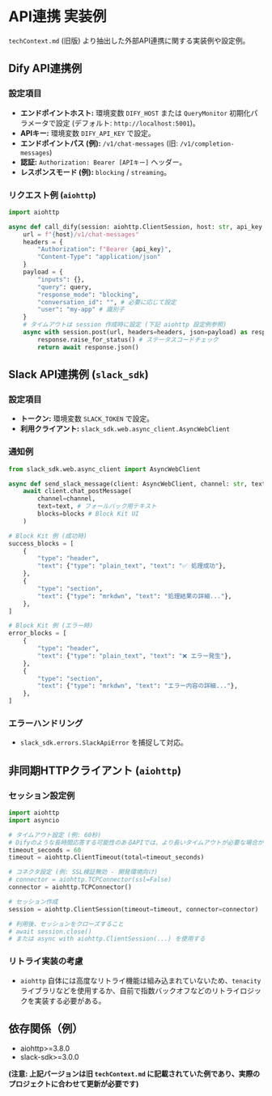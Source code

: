 # API連携 実装例

`techContext.md` (旧版) より抽出した外部API連携に関する実装例や設定例。

## Dify API連携例

### 設定項目
*   **エンドポイントホスト:** 環境変数 `DIFY_HOST` または `QueryMonitor` 初期化パラメータで設定 (デフォルト: `http://localhost:5001`)。
*   **APIキー:** 環境変数 `DIFY_API_KEY` で設定。
*   **エンドポイントパス (例):** `/v1/chat-messages` (旧: `/v1/completion-messages`)
*   **認証:** `Authorization: Bearer [APIキー]` ヘッダー。
*   **レスポンスモード (例):** `blocking` / `streaming`。

### リクエスト例 (`aiohttp`)
```python
import aiohttp

async def call_dify(session: aiohttp.ClientSession, host: str, api_key: str, query: str):
    url = f"{host}/v1/chat-messages"
    headers = {
        "Authorization": f"Bearer {api_key}",
        "Content-Type": "application/json"
    }
    payload = {
        "inputs": {},
        "query": query,
        "response_mode": "blocking",
        "conversation_id": "", # 必要に応じて設定
        "user": "my-app" # 識別子
    }
    # タイムアウトは session 作成時に設定 (下記 aiohttp 設定例参照)
    async with session.post(url, headers=headers, json=payload) as response:
        response.raise_for_status() # ステータスコードチェック
        return await response.json()
```

## Slack API連携例 (`slack_sdk`)

### 設定項目
*   **トークン:** 環境変数 `SLACK_TOKEN` で設定。
*   **利用クライアント:** `slack_sdk.web.async_client.AsyncWebClient`

### 通知例
```python
from slack_sdk.web.async_client import AsyncWebClient

async def send_slack_message(client: AsyncWebClient, channel: str, text: str, blocks: list):
    await client.chat_postMessage(
        channel=channel,
        text=text, # フォールバック用テキスト
        blocks=blocks # Block Kit UI
    )

# Block Kit 例 (成功時)
success_blocks = [
    {
        "type": "header",
        "text": {"type": "plain_text", "text": "✅ 処理成功"},
    },
    {
        "type": "section",
        "text": {"type": "mrkdwn", "text": "処理結果の詳細..."},
    },
]

# Block Kit 例 (エラー時)
error_blocks = [
    {
        "type": "header",
        "text": {"type": "plain_text", "text": "❌ エラー発生"},
    },
    {
        "type": "section",
        "text": {"type": "mrkdwn", "text": "エラー内容の詳細..."},
    },
]
```

### エラーハンドリング
*   `slack_sdk.errors.SlackApiError` を捕捉して対応。

## 非同期HTTPクライアント (`aiohttp`)

### セッション設定例
```python
import aiohttp
import asyncio

# タイムアウト設定 (例: 60秒)
# Difyのような長時間応答する可能性のあるAPIでは、より長いタイムアウトが必要な場合がある (例: 360秒)
timeout_seconds = 60
timeout = aiohttp.ClientTimeout(total=timeout_seconds)

# コネクタ設定 (例: SSL検証無効 - 開発環境向け)
# connector = aiohttp.TCPConnector(ssl=False)
connector = aiohttp.TCPConnector()

# セッション作成
session = aiohttp.ClientSession(timeout=timeout, connector=connector)

# 利用後、セッションをクローズすること
# await session.close()
# または async with aiohttp.ClientSession(...) を使用する
```

### リトライ実装の考慮
*   `aiohttp` 自体には高度なリトライ機能は組み込まれていないため、`tenacity` ライブラリなどを使用するか、自前で指数バックオフなどのリトライロジックを実装する必要がある。

## 依存関係（例）

*   aiohttp>=3.8.0
*   slack-sdk>=3.0.0

**(注意: 上記バージョンは旧 `techContext.md` に記載されていた例であり、実際のプロジェクトに合わせて更新が必要です)** 